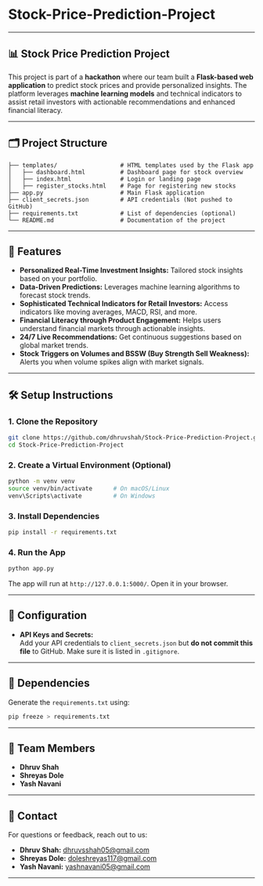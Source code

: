 # Stock-Price-Prediction-Project


---

## 📊 Stock Price Prediction Project

This project is part of a **hackathon** where our team built a **Flask-based web application** to predict stock prices and provide personalized insights. The platform leverages **machine learning models** and technical indicators to assist retail investors with actionable recommendations and enhanced financial literacy.

---

## 🗂️ Project Structure
```
├── templates/                  # HTML templates used by the Flask app
│   ├── dashboard.html          # Dashboard page for stock overview
│   ├── index.html              # Login or landing page
│   ├── register_stocks.html    # Page for registering new stocks
├── app.py                      # Main Flask application
├── client_secrets.json         # API credentials (Not pushed to GitHub)
├── requirements.txt            # List of dependencies (optional)
└── README.md                   # Documentation of the project
```

---

## 🚀 Features

- **Personalized Real-Time Investment Insights:** Tailored stock insights based on your portfolio.  
- **Data-Driven Predictions:** Leverages machine learning algorithms to forecast stock trends.  
- **Sophisticated Technical Indicators for Retail Investors:** Access indicators like moving averages, MACD, RSI, and more.  
- **Financial Literacy through Product Engagement:** Helps users understand financial markets through actionable insights.  
- **24/7 Live Recommendations:** Get continuous suggestions based on global market trends.  
- **Stock Triggers on Volumes and BSSW (Buy Strength Sell Weakness):** Alerts you when volume spikes align with market signals.  

---

## 🛠️ Setup Instructions

### 1. Clone the Repository
```bash
git clone https://github.com/dhruvshah/Stock-Price-Prediction-Project.git
cd Stock-Price-Prediction-Project
```

### 2. Create a Virtual Environment (Optional)
```bash
python -m venv venv
source venv/bin/activate      # On macOS/Linux
venv\Scripts\activate         # On Windows
```

### 3. Install Dependencies
```bash
pip install -r requirements.txt
```

### 4. Run the App
```bash
python app.py
```
The app will run at `http://127.0.0.1:5000/`. Open it in your browser.

---

## 🔑 Configuration
- **API Keys and Secrets:**  
  Add your API credentials to `client_secrets.json` but **do not commit this file** to GitHub. Make sure it is listed in `.gitignore`.

---

## 📝 Dependencies
Generate the `requirements.txt` using:

```bash
pip freeze > requirements.txt
```

---

## 👥 Team Members
- **Dhruv Shah**  
- **Shreyas Dole**  
- **Yash Navani**  

---

## 📧 Contact
For questions or feedback, reach out to us:  
- **Dhruv Shah:**  dhruvsshah05@gmail.com
- **Shreyas Dole:** doleshreyas117@gmail.com 
- **Yash Navani:** yashnavani05@gmail.com

---
